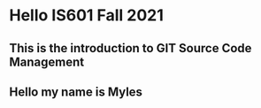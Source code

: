 # Hello IS601 Fall 2021
## This is the introduction to GIT Source Code Management
## Hello my name is Myles
